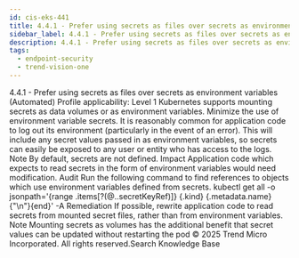 ```yaml
---
id: cis-eks-441
title: 4.4.1 - Prefer using secrets as files over secrets as environment variables (Automated)
sidebar_label: 4.4.1 - Prefer using secrets as files over secrets as environment variables (Automated)
description: 4.4.1 - Prefer using secrets as files over secrets as environment variables (Automated)
tags:
  - endpoint-security
  - trend-vision-one
---
```


 4.4.1 - Prefer using secrets as files over secrets as environment variables (Automated) Profile applicability: Level 1 Kubernetes supports mounting secrets as data volumes or as environment variables. Minimize the use of environment variable secrets. It is reasonably common for application code to log out its environment (particularly in the event of an error). This will include any secret values passed in as environment variables, so secrets can easily be exposed to any user or entity who has access to the logs. Note By default, secrets are not defined. Impact Application code which expects to read secrets in the form of environment variables would need modification. Audit Run the following command to find references to objects which use environment variables defined from secrets. kubectl get all -o jsonpath='{range .items[?(@..secretKeyRef)]} {.kind} {.metadata.name} {"\n"}{end}' -A Remediation If possible, rewrite application code to read secrets from mounted secret files, rather than from environment variables. Note Mounting secrets as volumes has the additional benefit that secret values can be updated without restarting the pod © 2025 Trend Micro Incorporated. All rights reserved.Search Knowledge Base